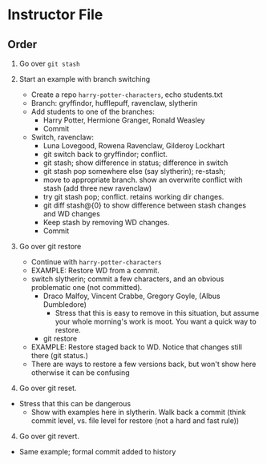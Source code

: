 # Instructor File

## Order

1. Go over `git stash`
2. Start an example with branch switching
   + Create a repo `harry-potter-characters`, echo students.txt
   	* Branch: gryffindor, hufflepuff, ravenclaw, slytherin
   	* Add students to one of the branches:
   		- Harry Potter, Hermione Granger, Ronald Weasley
   		- Commit
   	* Switch, ravenclaw:
   		-  Luna Lovegood, Rowena Ravenclaw, Gilderoy Lockhart
   		-  git switch back to gryffindor; conflict.
   		-  git stash; show difference in status; difference in switch
   		-  git stash pop somewhere else (say slytherin); re-stash; 
   		-  move to appropriate branch. show an overwrite conflict with stash (add three new ravenclaw)
   		-  try git stash pop; conflict. retains working dir changes. 
   		-  git diff stash@{0} to show difference between stash changes and WD changes
   		-  Keep stash by removing WD changes.
   		-  Commit
3. Go over git restore
   + Continue with `harry-potter-characters`
   + EXAMPLE: Restore WD from a commit.
   	*  switch slytherin; commit a few characters, and an obvious problematic one (not committed).
   		-  Draco Malfoy, Vincent Crabbe, Gregory Goyle, (Albus Dumbledore)
   			+  Stress that this is easy to remove in this situation, but assume your whole morning's work is moot. You want a quick way to restore.
   		-  git restore <filename>
   +  EXAMPLE: Restore staged back to WD. Notice that changes still there (git status.)
   	*  There are ways to restore a few versions back, but won't show here otherwise it can be confusing
   	
3. Go over git reset.
  + Stress that this can be dangerous
  	* Show with examples here in slytherin. Walk back a commit (think commit level, vs. file level for restore (not a hard and fast rule))
4. Go over git revert.
  + Same example; formal commit added to history